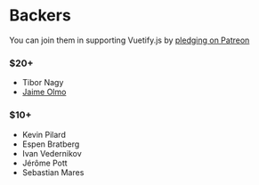 # Backers

You can join them in supporting Vuetify.js by [pledging on Patreon](https://www.patreon.com/vuetify)

### $20+
- Tibor Nagy
- [Jaime Olmo](https://www.jaimeolmo.com)

### $10+

- Kevin Pilard
- Espen Bratberg
- Ivan Vedernikov
- Jérôme Pott
- Sebastian Mares
